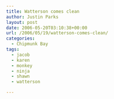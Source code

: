 ```yaml
---
title: Watterson comes clean
author: Justin Parks
layout: post
date: 2006-05-20T03:10:38+00:00
url: /2006/05/19/watterson-comes-clean/
categories:
  - Chipmunk Bay
tags:
  - jacob
  - karen
  - monkey
  - ninja
  - shawn
  - watterson

---
```

